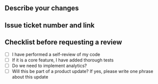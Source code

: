 ## Describe your changes

## Issue ticket number and link

## Checklist before requesting a review

- [ ] I have performed a self-review of my code
- [ ]  If it is a core feature, I have added thorough tests
 - [ ] Do we need to implement analytics?
- [ ]  Will this be part of a product update? If yes, please write one phrase about this update
